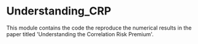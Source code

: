 # Understanding_CRP
This module contains the code the reproduce the numerical results in the paper titled 'Understanding the Correlation Risk Premium'.
